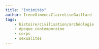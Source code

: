 ```yaml
---
title: "Intimités"
author: IreneGimenezClaireLiseGaillard
tags:
    - histoire/civilisation/archéologie
    - époque contemporaine
    - corps
    - sexualités
---
```

